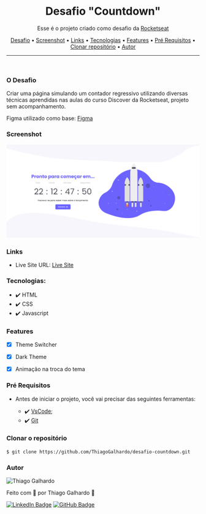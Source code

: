 <h1 align="center">Desafio "Countdown"</h1>

<p align="center">Esse é o projeto criado como desafio da <a href="https://www.rocketseat.com.br/">Rocketseat</a> 
<p align="center">
 <a href="#desafio">Desafio</a> •
 <a href="#screenshot">Screenshot</a> •
 <a href="#links">Links</a> •
 <a href="#tecnologias">Tecnologias</a> •
 <a href="#features">Features</a> •
 <a href="#pré-requisitos">Pré Requisitos</a> •
 <a href="#clonar-o-repositório">Clonar repositório</a> •
 <a href="#autor">Autor</a>
</p>

---

<br>

### O Desafio

Criar uma página simulando um contador regressivo utilizando diversas técnicas aprendidas nas aulas do curso Discover da Rocketseat, projeto sem acompanhamento.

Figma utilizado como base: [Figma](https://www.figma.com/file/te3ff0Z6zQS8byAytmtFGa/DD-%2F-Countdown)

### Screenshot

![](./screenshot.png)

### Links

- Live Site URL: [Live Site](https://thiagogalhardo.github.io/desafio-countdown/)

### Tecnologias:

- ✔️ HTML
- ✔️ CSS
- ✔️ Javascript

### Features

- [x] Theme Switcher
- [x] Dark Theme
- [x] Animação na troca do tema


### Pré Requisitos

- Antes de iniciar o projeto, você vai precisar das seguintes ferramentas: 

    - ✔️ [VsCode](https://code.visualstudio.com/download);
    - ✔️ [Git](https://git-scm.com/)

### Clonar o repositório
```bash
$ git clone https://github.com/ThiagoGalhardo/desafio-countdown.git
```

### Autor

<img alt="Thiago Galhardo" title="Thiago Galhardo" src="https://avatars.githubusercontent.com/u/70352885?v=4" height="100" width="100" />

Feito com 💜 por Thiago Galhardo 👋

[![LinkedIn Badge](https://img.shields.io/badge/-Thiago_Galhardo-blue?style=flat-square&logo=Linkedin&logoColor=white&link=https://www.linkedin.com/in/thgalhardo/)](https://www.linkedin.com/in/thgalhardo/)
[![GitHub Badge](https://img.shields.io/badge/-Thiago_Galhardo-gray?style=flat-square&logo=GitHub&logoColor=white&link=https://github.com/ThiagoGalhardo/)](https://github.com/thiagogalhardo/)

